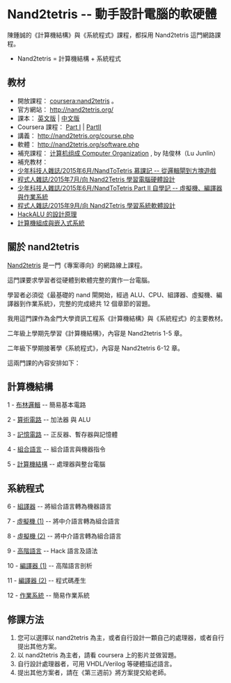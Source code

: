 # Nand2tetris -- 動手設計電腦的軟硬體

陳鍾誠的《計算機結構》與《系統程式》課程，都採用 Nand2tetris 這門網路課程。

* Nand2tetris = 計算機結構 + 系統程式

## 教材

* 開放課程： [coursera:nand2tetris](https://www.coursera.org/course/nand2tetris1) 。
 * 官方網站： <http://nand2tetris.org/>
 * 課本： [英文版](http://nand2tetris.org/book.php) | [中文版](http://product.dangdang.com/9261236.html)
 * Coursera 課程： [Part I](https://www.coursera.org/course/nand2tetris1) | [PartII](https://www.coursera.org/learn/nand2tetris2/)
 * 講義： <http://nand2tetris.org/course.php>
 * 軟體： <http://nand2tetris.org/software.php>
* 補充課程： [计算机组成 Computer Organization](https://zh-tw.coursera.org/learn/jisuanji-zucheng) , by 陆俊林（Lu Junlin）
* 補充教材： 
 * [少年科技人雜誌/2015年6月/NandToTetris 慕課記 -- 從邏輯閘到方塊遊戲](http://programmermagazine.github.io/mag/ymag201506/home.html)
 * [程式人雜誌/2015年7月/向 Nand2Tetris 學習電腦硬體設計](http://programmermagazine.github.io/mag/pmag201507/home.html)
 * [少年科技人雜誌/2015年6月/NandToTetris Part II 自學記 -- 虛擬機、編譯器與作業系統](http://programmermagazine.github.io/mag/ymag201508/home.html)
 * [程式人雜誌/2015年9月/向 Nand2Tetris 學習系統軟體設計](http://programmermagazine.github.io/mag/pmag201509/home.html)
 * [HackALU 的設計原理](HackALU.md)
 * [計算機組成與嵌入式系統](http://product.dangdang.com/23358872.html)

## 關於 nand2tetris

[Nand2tetris](http://www.nand2tetris.org/course.php) 是一門《專案導向》的網路線上課程。

這門課要求學習者從硬體到軟體完整的實作一台電腦。

學習者必須從《最基礎的 nand 閘開始，經過 ALU、CPU、組譯器、虛擬機、編譯器到作業系統》，完整的完成總共 12 個章節的習題。

我用這門課作為金門大學資訊工程系《計算機結構》與《系統程式》的主要教材。

二年級上學期先學習《計算機結構》，內容是 Nand2tetris 1-5 章。

二年級下學期接著學《系統程式》，內容是 Nand2tetris 6-12 章。

這兩門課的內容安排如下：

## 計算機結構

1 - [布林邏輯](chapter1.md) -- 簡易基本電路

2 - [算術電路](chapter2.md) -- 加法器 與 ALU

3 - [記憶電路](chapter3.md) -- 正反器、暫存器與記憶體

4 - [組合語言](chapter4.md) -- 組合語言與機器指令

5 - [計算機結構](chapter5.md) -- 處理器與整台電腦

## 系統程式

6 - [組譯器](chapter6.md) -- 將組合語言轉為機器語言

7 - [虛擬機 (1)](chapter7.md) -- 將中介語言轉為組合語言

8 - [虛擬機 (2)](chapter8.md) -- 將中介語言轉為組合語言

9 - [高階語言](chapter9.md) -- Hack 語言及語法

10 - [編譯器 (1)](chapter10.md) -- 高階語言剖析

11 - [編譯器 (2)](chapter11.md) -- 程式碼產生

12 - [作業系統](chapter12.md) -- 簡易作業系統

## 修課方法

1. 您可以選擇以 nand2tetris 為主，或者自行設計一顆自己的處理器，或者自行提出其他方案。
2. 以 nand2tetris 為主者，請看 coursera 上的影片並做習題。
3. 自行設計處理器者，可用 VHDL/Verilog 等硬體描述語言。
4. 提出其他方案者，請在《第三週前》將方案提交給老師。

